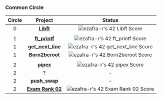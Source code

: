 ### Common Circle
| Circle | Project | Status |
|:------:|:-------:|:------:|
| 0 | [**Libft**](./libft) | ![ezafra-r's 42 Libft Score](https://badge42.vercel.app/api/v2/clidn7qo5004508mork2r975c/project/3082823) |
|||
| 1 | [**ft_printf**](./ft_printf) | ![ezafra-r's 42 ft_printf Score](https://badge42.vercel.app/api/v2/clidn7qo5004508mork2r975c/project/3112194) |
| 1 | [**get_next_line**](./get_next_line) | ![ezafra-r's 42 get_next_line Score](https://badge42.vercel.app/api/v2/clidn7qo5004508mork2r975c/project/3122657) |
| 1 | [**Born2beroot**](./Born2beroot) | ![ezafra-r's 42 Born2beroot Score](https://badge42.vercel.app/api/v2/clidn7qo5004508mork2r975c/project/3130192) |
|||
| 2 | [**pipex**](./pipex) | ![ezafra-r's 42 pipex Score](https://badge42.vercel.app/api/v2/clidn7qo5004508mork2r975c/project/3195119) |
| 2 | ? | - |
| 2 | **push_swap** | - |
| 2 | [**Exam Rank 02**](./exam_rank_02) | ![ezafra-r's 42 Exam Rank 02 Score](https://badge42.vercel.app/api/v2/clidn7qo5004508mork2r975c/project/3216926) |
